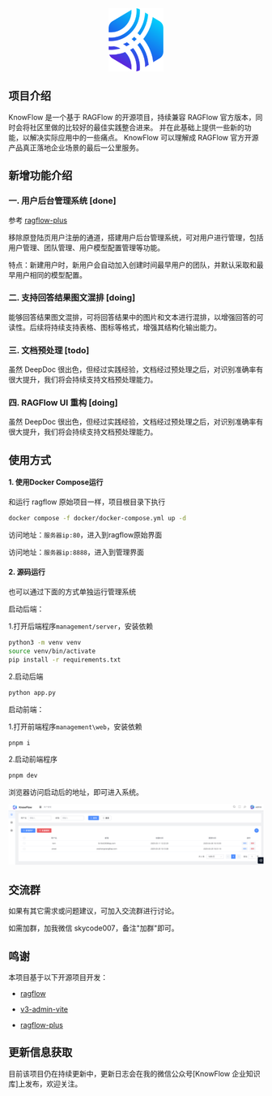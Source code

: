 <div align="center">
  <img src="assets/logo.png" width="108" height="124" alt="KnowFlow 企业知识库">
</div>

## 项目介绍

KnowFlow 是一个基于 RAGFlow 的开源项目，持续兼容 RAGFlow 官方版本，同时会将社区里做的比较好的最佳实践整合进来。
并在此基础上提供一些新的功能，以解决实际应用中的一些痛点。
KnowFlow 可以理解成 RAGFlow 官方开源产品真正落地企业场景的最后一公里服务。

## 新增功能介绍

### 一. 用户后台管理系统 [done]

参考 [ragflow-plus](https://github.com/zstar1003/ragflow-plus/)

移除原登陆页用户注册的通道，搭建用户后台管理系统，可对用户进行管理，包括用户管理、团队管理、用户模型配置管理等功能。

特点：新建用户时，新用户会自动加入创建时间最早用户的团队，并默认采取和最早用户相同的模型配置。

### 二. 支持回答结果图文混排 [doing]

能够回答结果图文混排，可将回答结果中的图片和文本进行混排，以增强回答的可读性。后续将持续支持表格、图标等格式，增强其结构化输出能力。

### 三. 文档预处理  [todo]

虽然 DeepDoc 很出色，但经过实践经验，文档经过预处理之后，对识别准确率有很大提升，我们将会持续支持文档预处理能力。

### 四. RAGFlow UI 重构 [doing]

虽然 DeepDoc 很出色，但经过实践经验，文档经过预处理之后，对识别准确率有很大提升，我们将会持续支持文档预处理能力。


## 使用方式

#### 1. 使用Docker Compose运行

和运行 ragflow 原始项目一样，项目根目录下执行

```bash
docker compose -f docker/docker-compose.yml up -d
```
访问地址：`服务器ip:80`，进入到ragflow原始界面

访问地址：`服务器ip:8888`，进入到管理界面


#### 2. 源码运行

也可以通过下面的方式单独运行管理系统

启动后端：

1.打开后端程序`management/server`，安装依赖

```bash
python3 -m venv venv
source venv/bin/activate
pip install -r requirements.txt
```

2.启动后端

```bash
python app.py
```

启动前端：

1.打开前端程序`management\web`，安装依赖
```bash
pnpm i
```

2.启动前端程序
```bash
pnpm dev
```

浏览器访问启动后的地址，即可进入系统。

<div align="center">
  <img src="assets/user-setting.png"  alt="用户后台管理系统">
</div>




## 交流群
如果有其它需求或问题建议，可加入交流群进行讨论。

如需加群，加我微信 skycode007，备注"加群"即可。


## 鸣谢

本项目基于以下开源项目开发：

- [ragflow](https://github.com/infiniflow/ragflow)

- [v3-admin-vite](https://github.com/un-pany/v3-admin-vite)

- [ragflow-plus](https://github.com/zstar1003/ragflow-plus/)

## 更新信息获取

目前该项目仍在持续更新中，更新日志会在我的微信公众号[KnowFlow 企业知识库]上发布，欢迎关注。

